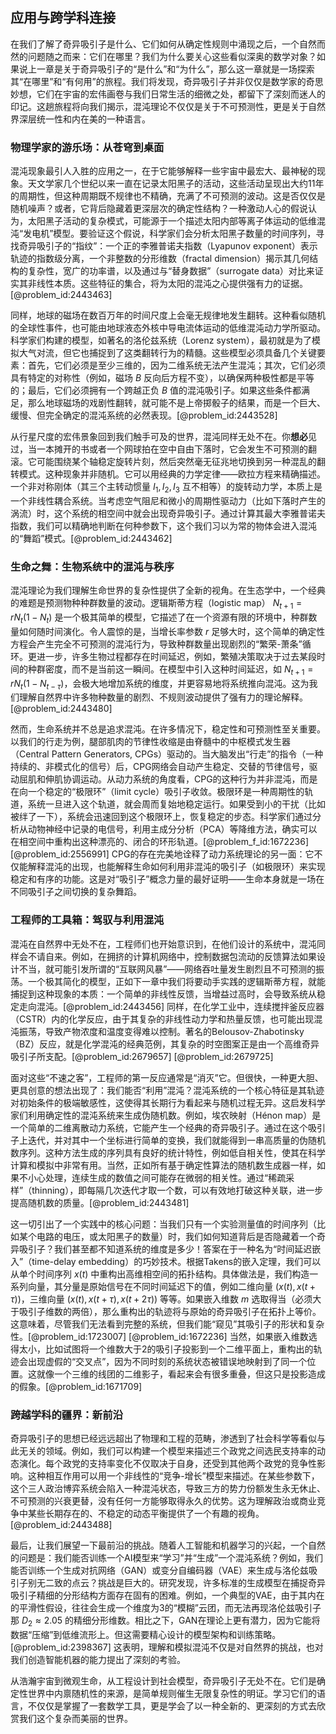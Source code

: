 ## 应用与跨学科连接

在我们了解了奇异吸引子是什么、它们如何从确定性规则中涌现之后，一个自然而然的问题随之而来：它们在哪里？我们为什么要关心这些看似深奥的数学对象？如果说上一章是关于奇异吸引子的“是什么”和“为什么”，那么这一章就是一场探索其“在哪里”和“有何用”的旅程。我们将发现，奇异吸引子并非仅仅是数学家的奇思妙想，它们在宇宙的宏伟画卷与我们日常生活的细微之处，都留下了深刻而迷人的印记。这趟旅程将向我们揭示，混沌理论不仅仅是关于不可预测性，更是关于自然界深层统一性和内在美的一种语言。

### 物理学家的游乐场：从苍穹到桌面

混沌现象最引人入胜的应用之一，在于它能够解释一些宇宙中最宏大、最神秘的现象。天文学家几个世纪以来一直在记录太阳黑子的活动，这些活动呈现出大约11年的周期性，但这种周期既不规律也不精确，充满了不可预测的波动。这是否仅仅是随机噪声？或者，它背后隐藏着更深层次的确定性结构？一种激动人心的假说认为，太阳黑子活动的复杂模式，可能源于一个描述太阳内部等离子体运动的低维混沌“发电机”模型。要验证这个假说，科学家们会分析太阳黑子数量的时间序列，寻找奇异吸引子的“指纹”：一个正的李雅普诺夫指数（Lyapunov exponent）表示轨迹的指数级分离，一个非整数的分形维数（fractal dimension）揭示其几何结构的复杂性，宽广的功率谱，以及通过与“替身数据”（surrogate data）对比来证实其非线性本质。这些特征的集合，将为太阳的混沌之心提供强有力的证据。[@problem_id:2443463]

同样，地球的磁场在数百万年的时间尺度上会毫无规律地发生翻转。这种看似随机的全球性事件，也可能由地球液态外核中导电流体运动的低维混沌动力学所驱动。科学家们构建的模型，如著名的洛伦兹系统（Lorenz system），最初就是为了模拟大气对流，但它也捕捉到了这类翻转行为的精髓。这些模型必须具备几个关键要素：首先，它们必须是至少三维的，因为二维系统无法产生混沌；其次，它们必须具有特定的对称性（例如，磁场 $B$ 反向后方程不变），以确保两种极性都是平等的；最后，它们必须拥有一个跨越正负 $B$ 值的混沌吸引子。如果这些条件都满足，那么地球磁场的戏剧性翻转，就可能不是上帝掷骰子的结果，而是一个巨大、缓慢、但完全确定的混沌系统的必然表现。[@problem_id:2443528]

从行星尺度的宏伟景象回到我们触手可及的世界，混沌同样无处不在。你**想必**见过，当一本摊开的书或者一个网球拍在空中自由下落时，它会发生不可预测的翻滚。它可能围绕某个轴稳定旋转片刻，然后突然毫无征兆地切换到另一种混乱的翻转模式。这种现象并非随机。它可以用经典的力学定律——欧拉方程来精确描述。一个非对称刚体（其三个主转动惯量 $I_1, I_2, I_3$ 互不相等）的旋转动力学，本质上是一个非线性耦合系统。当考虑空气阻尼和微小的周期性驱动力（比如下落时产生的涡流）时，这个系统的相空间中就会出现奇异吸引子。通过计算其最大李雅普诺夫指数，我们可以精确地判断在何种参数下，这个我们习以为常的物体会进入混沌的“舞蹈”模式。[@problem_id:2443462]

### 生命之舞：生物系统中的混沌与秩序

混沌理论为我们理解生命世界的复杂性提供了全新的视角。在生态学中，一个经典的难题是预测物种种群数量的波动。逻辑斯蒂方程（logistic map） $N_{t+1} = r N_t(1 - N_t)$ 是一个极其简单的模型，它描述了在一个资源有限的环境中，种群数量如何随时间演化。令人震惊的是，当增长率参数 $r$ 足够大时，这个简单的确定性方程会产生完全不可预测的混沌行为，导致种群数量出现剧烈的“繁荣-萧条”循环。更进一步，许多生物过程都存在时间延迟，例如，繁殖决策取决于过去某段时间的种群密度，而不是当前这一瞬间。在模型中引入这种时间延迟，如 $N_{t+1} = r N_t(1 - N_{t-\tau})$，会极大地增加系统的维度，并更容易地将系统推向混沌。这为我们理解自然界中许多物种数量的剧烈、不规则波动提供了强有力的理论解释。[@problem_id:2443480]

然而，生命系统并不总是追求混沌。在许多情况下，稳定性和可预测性至关重要。以我们的行走为例，腿部肌肉的节律性收缩是由脊髓中的中枢模式发生器（Central Pattern Generators, CPGs）驱动的。当大脑发出“行走”的指令（一种持续的、非模式化的信号）后，CPG网络会自动产生稳定、交替的节律信号，驱动屈肌和伸肌协调运动。从动力系统的角度看，CPG的这种行为并非混沌，而是在向一个稳定的“极限环”（limit cycle）吸引子收敛。极限环是一种周期性的轨道，系统一旦进入这个轨道，就会周而复始地稳定运行。如果受到小的干扰（比如被绊了一下），系统会迅速回到这个极限环上，恢复稳定的步态。科学家们通过分析从动物神经中记录的电信号，利用主成分分析（PCA）等降维方法，确实可以在相空间中重构出这种漂亮的、闭合的环形轨道。[@problem_f_id:1672236] [@problem_id:2556991] CPG的存在完美地诠释了动力系统理论的另一面：它不仅能解释混沌的出现，也能解释生命如何利用非混沌的吸引子（如极限环）来实现稳定和有序的功能。这是对“吸引子”概念力量的最好证明——生命本身就是一场在不同吸引子之间切换的复杂舞蹈。

### 工程师的工具箱：驾驭与利用混沌

混沌在自然界中无处不在，工程师们也开始意识到，在他们设计的系统中，混沌同样会不请自来。例如，在拥挤的计算机网络中，控制数据包流动的反馈算法如果设计不当，就可能引发所谓的“互联网风暴”——网络吞吐量发生剧烈且不可预测的振荡。一个极其简化的模型，正如下一章中我们将要动手实践的逻辑斯蒂方程，就能捕捉到这种现象的本质：一个简单的非线性反馈，当增益过高时，会导致系统从稳定走向混沌。[@problem_id:2443456] 同样，在化学工业中，连续搅拌釜反应器（CSTR）内的化学反应，由于其复杂的非线性动力学和热量反馈，也可能出现混沌振荡，导致产物浓度和温度变得难以控制。著名的Belousov-Zhabotinsky（BZ）反应，就是化学混沌的经典范例，其复杂的时空图案正是由一个高维奇异吸引子所支配。[@problem_id:2679657] [@problem_id:2679725]

面对这些“不速之客”，工程师的第一反应通常是“消灭”它。但很快，一种更大胆、更具创意的想法出现了：我们能否“利用”混沌？混沌系统的一个核心特征是其轨迹对初始条件的极端敏感性，这使得其长期行为看起来与随机过程无异。这启发科学家们利用确定性的混沌系统来生成伪随机数。例如，埃农映射（Hénon map）是一个简单的二维离散动力系统，它能产生一个经典的奇异吸引子。通过在这个吸引子上迭代，并对其中一个坐标进行简单的变换，我们就能得到一串高质量的伪随机数序列。这种方法生成的序列具有良好的统计特性，例如低自相关性，使其在科学计算和模拟中非常有用。当然，正如所有基于确定性算法的随机数生成器一样，如果不小心处理，连续生成的数值之间可能存在微弱的相关性。通过“稀疏采样”（thinning），即每隔几次迭代才取一个数，可以有效地打破这种关联，进一步提高随机数的质量。[@problem_id:2443481]

这一切引出了一个实践中的核心问题：当我们只有一个实验测量值的时间序列（比如某个电路的电压，或太阳黑子的数量）时，我们如何知道背后是否隐藏着一个奇异吸引子？我们甚至都不知道系统的维度是多少！答案在于一种名为“时间延迟嵌入”（time-delay embedding）的巧妙技术。根据Takens的嵌入定理，我们可以从单个时间序列 $x(t)$ 中重构出高维相空间的拓扑结构。具体做法是，我们构造一系列向量，其分量是原始信号在不同时间延迟下的值，例如二维向量 $(x(t), x(t+\tau))$，三维向量 $(x(t), x(t+\tau), x(t+2\tau))$ 等等。如果嵌入维数 $m$ 选取得当（必须大于吸引子维数的两倍），那么重构出的轨迹将与原始的奇异吸引子在拓扑上等价。这意味着，尽管我们无法看到完整的系统，但我们能“窥见”其吸引子的形状和复杂性。[@problem_id:1723007] [@problem_id:1672236] 当然，如果嵌入维数选得太小，比如试图将一个维数大于2的吸引子投影到一个二维平面上，重构出的轨迹会出现虚假的“交叉点”，因为不同时刻的系统状态被错误地映射到了同一个位置。这就像一个三维的线团的二维影子，看起来会有很多重叠，但这只是投影造成的假象。[@problem_id:1671709]

### 跨越学科的疆界：新前沿

奇异吸引子的思想已经远远超出了物理和工程的范畴，渗透到了社会科学等看似与此无关的领域。例如，我们可以构建一个模型来描述三个政党之间选民支持率的动态演化。每个政党的支持率变化不仅取决于自身，还受到其他两个政党的竞争性影响。这种相互作用可以用一个非线性的“竞争-增长”模型来描述。在某些参数下，这个三人政治博弈系统会陷入一种混沌状态，导致三方的势力份额发生永无休止、不可预测的兴衰更替，没有任何一方能够取得永久的优势。这为理解政治或商业竞争中某些长期存在的、不稳定的动态平衡提供了一个有趣的视角。[@problem_id:2443488]

最后，让我们展望一下最前沿的挑战。随着人工智能和机器学习的兴起，一个自然的问题是：我们能否训练一个AI模型来“学习”并“生成”一个混沌系统？例如，我们能否训练一个生成对抗网络（GAN）或变分自编码器（VAE）来生成与洛伦兹吸引子别无二致的点云？挑战是巨大的。研究发现，许多标准的生成模型在捕捉奇异吸引子精细的分形结构方面存在固有的困难。例如，一个典型的VAE，由于其内在的平滑性假设，往往会生成一个维度为3的“模糊”云团，而无法再现洛伦兹吸引子那 $D_2 \approx 2.05$ 的精细分形维数。相比之下，GAN在理论上更有潜力，因为它能将数据“压缩”到低维流形上。但这需要精心设计的模型架构和训练策略。[@problem_id:2398367] 这表明，理解和模拟混沌不仅是对自然界的挑战，也对我们创造智能机器的能力提出了深刻的考验。

从浩瀚宇宙到微观生命，从工程设计到社会模型，奇异吸引子无处不在。它们是确定性世界中内禀随机性的来源，是简单规则催生无限复杂性的明证。学习它们的语言，不仅仅是掌握了一套数学工具，更是学会了以一种全新的、更深刻的方式去欣赏我们这个复杂而美丽的世界。